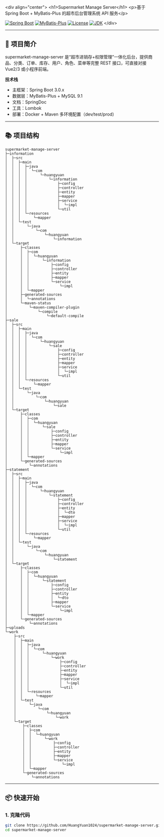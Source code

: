 &lt;div align="center"&gt;
&lt;h1&gt;Supermarket Manage Server&lt;/h1&gt;
&lt;p&gt;基于 Spring Boot + MyBatis-Plus 的超市后台管理系统 API 服务&lt;/p&gt;

[![Spring Boot](https://img.shields.io/badge/Spring%20Boot-3.0.x-6DB33F?logo=springboot)](https://spring.io/projects/spring-boot)
[![MyBatis-Plus](https://img.shields.io/badge/MyBatis--Plus-3.5.x-FF5722?logo=MyBatis)](https://baomidou.com/)
[![License](https://img.shields.io/badge/license-MIT-blue.svg)](LICENSE)
[![JDK](https://img.shields.io/badge/JDK-17+-green.svg)](https://openjdk.org/)
&lt;/div&gt;

---

## 🧭 项目简介
supermarket-manage-server 是“超市进销存+权限管理”一体化后台，提供商品、分类、订单、库存、用户、角色、菜单等完整 REST 接口，可直接对接 Vue2/3 或小程序前端。

**技术栈**
- 主框架：Spring Boot 3.0.x
- 数据层：MyBatis-Plus + MySQL 9.1
- 文档：SpringDoc
- 工具：Lombok
- 部署：Docker + Maven 多环境配置（dev/test/prod）

---

## 📚 项目结构
```
supermarket-manage-server
├─information
│  ├─src
│  │  ├─main
│  │  │  ├─java
│  │  │  │  └─com
│  │  │  │      └─huangyuan
│  │  │  │          └─information
│  │  │  │              ├─config
│  │  │  │              ├─controller
│  │  │  │              ├─entity
│  │  │  │              ├─mapper
│  │  │  │              ├─service
│  │  │  │              │  └─impl
│  │  │  │              └─util
│  │  │  └─resources
│  │  │      └─mapper
│  │  └─test
│  │      └─java
│  │          └─com
│  │              └─huangyuan
│  │                  └─information
│  └─target
│      ├─classes
│      │  ├─com
│      │  │  └─huangyuan
│      │  │      └─information
│      │  │          ├─config
│      │  │          ├─controller
│      │  │          ├─entity
│      │  │          ├─mapper
│      │  │          └─service
│      │  │              └─impl
│      │  └─mapper
│      ├─generated-sources
│      │  └─annotations
│      └─maven-status
│          └─maven-compiler-plugin
│              └─compile
│                  └─default-compile
├─sale
│  ├─src
│  │  ├─main
│  │  │  ├─java
│  │  │  │  └─com
│  │  │  │      └─huangyuan
│  │  │  │          └─sale
│  │  │  │              ├─config
│  │  │  │              ├─controller
│  │  │  │              ├─entity
│  │  │  │              ├─mapper
│  │  │  │              ├─service
│  │  │  │              │  └─impl
│  │  │  │              └─util
│  │  │  └─resources
│  │  │      └─mapper
│  │  └─test
│  │      └─java
│  │          └─com
│  │              └─huangyuan
│  │                  └─sale
│  └─target
│      ├─classes
│      │  ├─com
│      │  │  └─huangyuan
│      │  │      └─sale
│      │  │          ├─config
│      │  │          ├─controller
│      │  │          ├─entity
│      │  │          ├─mapper
│      │  │          └─service
│      │  │              └─impl
│      │  └─mapper
│      └─generated-sources
│          └─annotations
├─statement
│  ├─src
│  │  ├─main
│  │  │  ├─java
│  │  │  │  └─com
│  │  │  │      └─huangyuan
│  │  │  │          └─statement
│  │  │  │              ├─config
│  │  │  │              ├─controller
│  │  │  │              ├─entity
│  │  │  │              │  └─dto
│  │  │  │              ├─mapper
│  │  │  │              ├─service
│  │  │  │              │  └─impl
│  │  │  │              └─util
│  │  │  └─resources
│  │  │      └─mapper
│  │  └─test
│  │      └─java
│  │          └─com
│  │              └─huangyuan
│  │                  └─statement
│  └─target
│      ├─classes
│      │  ├─com
│      │  │  └─huangyuan
│      │  │      └─statement
│      │  │          ├─config
│      │  │          ├─controller
│      │  │          ├─entity
│      │  │          │  └─dto
│      │  │          ├─mapper
│      │  │          └─service
│      │  │              └─impl
│      │  └─mapper
│      └─generated-sources
│          └─annotations
├─uploads
└─work
    ├─src
    │  ├─main
    │  │  ├─java
    │  │  │  └─com
    │  │  │      └─huangyuan
    │  │  │          └─work
    │  │  │              ├─config
    │  │  │              ├─controller
    │  │  │              ├─entity
    │  │  │              ├─mapper
    │  │  │              ├─service
    │  │  │              │  └─impl
    │  │  │              └─util
    │  │  └─resources
    │  │      └─mapper
    │  └─test
    │      └─java
    │          └─com
    │              └─huangyuan
    │                  └─work
    └─target
        ├─classes
        │  ├─com
        │  │  └─huangyuan
        │  │      └─work
        │  │          ├─config
        │  │          ├─controller
        │  │          ├─entity
        │  │          ├─mapper
        │  │          └─service
        │  │              └─impl
        │  └─mapper
        └─generated-sources
            └─annotations
```

---

## 📦 快速开始
### 1. 克隆代码
```bash
git clone https://github.com/HuangYuan1024/supermarket-manage-server.git
cd supermarket-manage-server